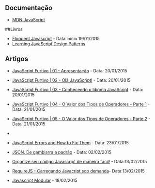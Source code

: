 ## Documentação
 - [MDN JavaScript](https://developer.mozilla.org/pt-BR/docs/Web/JavaScript)

##Livros
 - [Eloquent Javascript](http://eloquentjavascript.net/) - Data inicio 19/01/2015 
 - [Learning JavaScript Design Patterns](http://addyosmani.com/resources/essentialjsdesignpatterns/book/#introduction)

 
## Artigos

 - [JavaScript Furtivo | 01 - Apresentação](http://ericdouglas.github.io/2014/04/08/10-javascript-furtivo-apresentacao/) - Data: 20/01/2015
 - [JavaScript Furtivo | 02 - Olá JavaScript!](http://ericdouglas.github.io/2014/04/08/11-javascript-furtivo-ola-javascript/) -  Data: 20/01/2015
 - [JavaScript Furtivo | 03 - Conhecendo o Idioma JavaScript](http://ericdouglas.github.io/2014/04/08/12-javascript-furtivo-conhecendo-o-idioma-javascript/) - Data: 20/01/2015
 - [JavaScript Furtivo | 04 - O Valor dos Tipos de Operadores - Parte 1](http://ericdouglas.github.io/2014/04/19/14-javascript-furtivo-o-valor-dos-tipos-de-operadores-parte-02/) - Data: 21/01/2015
 - [JavaScript Furtivo | 05 - O Valor dos Tipos de Operadores - Parte 2](http://ericdouglas.github.io/2014/04/19/14-javascript-furtivo-o-valor-dos-tipos-de-operadores-parte-02/#valores-booleanos) - Data: 21/01/2015
 - 
 
- [JavaScript Errors and How to Fix Them](http://davidwalsh.name/fix-javascript-errors?utm_source=javascriptweekly&utm_medium=email) - Data: 23/01/2015
- [JSON. De gambiarra a padrão](http://loopinfinito.com.br/2013/06/18/json-de-gambiarra-a-padrao/) - Data: 02/02/2015
- [Organize seu código Javascript de maneira fácil!](http://blog.caelum.com.br/organize-seu-codigo-javascript-de-maneira-facil/) - Data:13/02/2015 
- [RequireJS - Carregando Javacript sob demanda](http://blog.da2k.com.br/2015/01/18/requirejs-carregando-javacript-sob-demanda/)- Data:13/02/2015 
- [Javascript Modular](http://matheusazzi.com/javascript-modular/) - 18/02/2015
